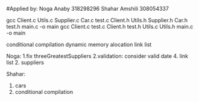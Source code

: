 
#Applied by:
Noga Anaby 318298296
Shahar Amshili 308054337

gcc Client.c Utils.c Supplier.c Car.c test.c Client.h Utils.h Supplier.h Car.h test.h main.c -o main
gcc Client.c test.c Client.h test.h Utils.c Utils.h main.c -o main


conditional compilation
dynamic memory alocation
link list

Noga:
1.fix threeGreatestSuppliers
2.validation: consider valid date
4. link list
2. suppliers


Shahar:
1. cars
2. conditional compilation